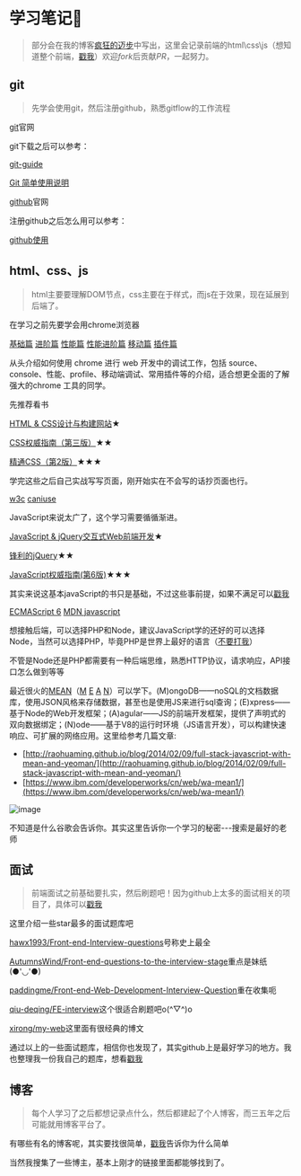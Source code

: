# 学习笔记:low_brightness:


> 部分会在我的博客[疯狂的迈步](http://junhey.com)中写出，这里会记录前端的html\css\js（想知道整个前端，[戳我](http://html5ify.com/fks/fks_chart/)）欢迎*fork*后贡献*PR*，一起努力。

## git 

> 先学会使用git，然后注册github，熟悉gitflow的工作流程

[git](https://git-scm.com/)官网


git下载之后可以参考：

[git-guide](http://www.bootcss.com/p/git-guide/)

[Git 简单使用说明](http://markyun.github.io/2015/instruction-Git/)


[github](https://github.com)官网

注册github之后怎么用可以参考：

[github使用](https://www.zhihu.com/question/20070065)


	


## html、css、js

> html主要要理解DOM节点，css主要在于样式，而js在于效果，现在延展到后端了。


在学习之前先要学会用chrome浏览器

[基础篇](http://web.jobbole.com/82558/)
[进阶篇](http://web.jobbole.com/82562/)
[性能篇](http://web.jobbole.com/82576/)
[性能进阶篇](http://web.jobbole.com/82590/)
[移动篇](http://web.jobbole.com/82612/)
[插件篇](http://web.jobbole.com/82701/) 

从头介绍如何使用 chrome 进行 web 开发中的调试工作，包括 source、console、性能、profile、移动端调试、常用插件等的介绍，适合想更全面的了解强大的chrome 工具的同学。


先推荐看书

[HTML & CSS设计与构建网站](https://book.douban.com/subject/21338365/)★

[CSS权威指南（第三版）](https://book.douban.com/subject/2308234/)★★

[精通CSS（第2版）](https://book.douban.com/subject/4736167/)★★★

学完这些之后自己实战写写页面，刚开始实在不会写的话抄页面也行。


[w3c](http://www.w3.org/)
[caniuse](http://caniuse.com/)


JavaScript来说太广了，这个学习需要循循渐进。

[JavaScript & jQuery交互式Web前端开发](https://book.douban.com/subject/26433805/)★

[锋利的jQuery](http://book.douban.com/subject/10792216/)★★

[JavaScript权威指南(第6版)](http://book.douban.com/subject/10549733/)★★★

其实来说这基本javaScript的书只是基础，不过这些事前提，如果不满足可以[戳我](https://github.com/JacksonTian/fks#前端书籍推荐)


[ECMAScript 6](https://zh.wikipedia.org/wiki/ECMAScript)
[MDN javascript](https://developer.mozilla.org/zh-CN/docs/Web/JavaScript)



想接触后端，可以选择PHP和Node，建议JavaScript学的还好的可以选择Node，当然可以选择PHP，毕竟PHP是世界上最好的语言（[不要打我](https://www.zhihu.com/question/26498147)）

不管是Node还是PHP都需要有一种后端思维，熟悉HTTP协议，请求响应，API接口怎么做到等等


最近很火的[MEAN](http://mean.io/)（[M](https://www.mongodb.org/)    [E](http://expressjs.com/)    [A](https://angularjs.org/)     [N](https://nodejs.org)）可以学下。(M)ongoDB——noSQL的文档数据库，使用JSON风格来存储数据，甚至也是使用JS来进行sql查询；(E)xpress——基于Node的Web开发框架；(A)agular——JS的前端开发框架，提供了声明式的双向数据绑定；(N)ode——基于V8的运行时环境（JS语言开发），可以构建快速响应、可扩展的网络应用。这里给参考几篇文章:

- [http://raohuaming.github.io/blog/2014/02/09/full-stack-javascript-with-mean-and-yeoman/](http://raohuaming.github.io/blog/2014/02/09/full-stack-javascript-with-mean-and-yeoman/)
- [https://www.ibm.com/developerworks/cn/web/wa-mean1/](https://www.ibm.com/developerworks/cn/web/wa-mean1/)

![image](https://github.com/junhey/studyNotes/blob/master/images/mean.png)

不知道是什么谷歌会告诉你。其实这里告诉你一个学习的秘密---搜索是最好的老师

## 面试

> 前端面试之前基础要扎实，然后刷题吧！因为github上太多的面试相关的项目了，具体可以[戳我](https://github.com/search?&q=%E5%89%8D%E7%AB%AF%E9%9D%A2%E8%AF%95)


这里介绍一些star最多的面试题库吧

[hawx1993/Front-end-Interview-questions](https://github.com/hawx1993/Front-end-Interview-questions)号称史上最全

[AutumnsWind/Front-end-questions-to-the-interview-stage](https://github.com/AutumnsWind/Front-end-questions-to-the-interview-stage)重点是妹纸(●'◡'●)

[paddingme/Front-end-Web-Development-Interview-Question](https://github.com/paddingme/Front-end-Web-Development-Interview-Question)重在收集呃

[qiu-deqing/FE-interview](https://github.com/qiu-deqing/FE-interview)这个很适合刷题吧o(^▽^)o

[xirong/my-web](https://github.com/xirong/my-web)这里面有很经典的博文

通过以上的一些面试题库，相信你也发现了，其实github上是最好学习的地方。我也整理我一份我自己的题库，想看[戳我](https://github.com/junhey/studyNotes/blob/master/Interview.md)


## 博客

> 每个人学习了之后都想记录点什么，然后都建起了个人博客，而三五年之后可能就用博客平台了。


有哪些有名的博客呢，其实要找很简单，[戳我](https://www.zhihu.com/question/19951193)告诉你为什么简单

当然我搜集了一些博主，基本上刚才的链接里面都能够找到了。




